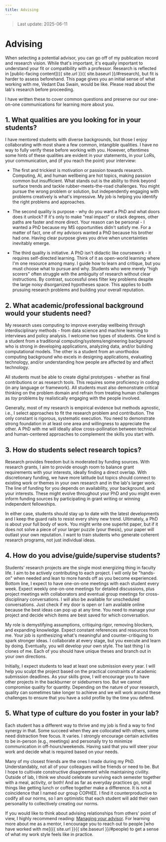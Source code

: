 ```yaml
---
title: Advising
---
```


> Last update: 2025-06-11

# Advising

When selecting a potential advisor, you can go off of my publication record and research vision. While that's important, it's equally important to understand your fit or compatibility with a professor. Research is reflected in [public-facing content]({{ site.url }}{{ site.baseurl }}/#research), but fit is harder to assess beforehand. This page gives you an initial sense of what working with me, Vedant Das Swain, would be like. Please read about the lab's research before proceeding.

I have written these to cover common questions and preserve our our one-on-one communications for learning more about you.

## 1. What qualities are you looking for in your students?

I have mentored students with diverse backgrounds, but those I enjoy collaborating with most share a few common, intangible qualities. I have no way to fully verify these before working with you. However, oftentimes some hints of these qualities are evident in your statements, in your LoRs, your communication, and (if you reach the point) your interview:

- The first and trickiest is motivation or passion towards research. Computing, AI, and human wellbeing are hot topics, making passion common but insufficient. What stands out is the ability to think beyond surface trends and tackle rubber-meets-the-road challenges. You might pursue the wrong problem or solution, but independently engaging with problems creatively is what's impressive. My job is helping you identify the right problems and approaches.

- The second quality is purpose - why do you want a PhD and what doors does it unlock? If it's only to make "real impact" or stack degrees, other paths are faster and more direct. Your reason can be personal - I wanted a PhD because my MS opportunities didn't satisfy me. For a matter of fact, one of my advisors wanted a PhD because his brother had one. Having clear purpose gives you drive when uncertainties inevitably emerge.

- The third quality is initiative. A PhD isn't didactic like coursework - it requires self-directed learning. Think of it as open-world learning where I'm one resource among many. I guide how to learn and critique, but you must choose what to pursue and why. Students who were merely "high scorers" often struggle with the ambiguity of research without clear instructions. By contrast, successful ones filter key problems despite the large noisy disorganized hypotheses space. This applies to both prusuing research problems and building your overall reputation.

## 2. What academic/professional background would your students need?

My research uses computing to improve everyday wellbeing through interdisciplinary methods - from data science and machine learning to interviews and policy analysis. I welcome two types of students. One kind is a student from a traditional computing/systems/engineering background who is strong in developing applications, analyzing data, and/or building computational models. The other is a student from an unorthodox computing background who excels in designing applications, evaluating technology, and/or understanding how people are affected by and affect technology.

All students must be able to create digital prototypes - whether as final contributions or as research tools. This requires some proficiency in coding (in any language or framework). All students must also demonstrate critical thinking on the problem domain and refrain from treating human challenges as *toy* problems by realistically engaging with the people involved.

Generally, most of my research is empirical evidence but methods agnostic, i.e., I select approaches to fit the research problem and contribution. The only constant is rigorous, systematic execution. You need to demonstrate strong foundation in at least one area and willingness to appreciate the other. A PhD with me will ideally allow cross-pollination between technical and human-centered approaches to complement the skills you start with.

## 3. How do students select research topics?

Research provides freedom but is moderated by funding sources. With research grants, I aim to provide enough room to balance grant requirements with your interests, ideally finding a direct overlap. With discretionary funding, we have more latitude but topics should connect to existing work or themes in your own research and in the lab's larger work. The line of funding for you depends on availability, your background, and your interests. These might evolve throughout your PhD and you might even inform funding sources by participating in grant writing or winning independent fellowships.

In either case, students should stay up to date with the latest developments and I keep the guard rails to resist every shiny new trend. Ultimately, a PhD is about your full body of work. You might write one superhit paper, but if it does not solve a piece of your larger puzzle (your thesis), your paper will outlast your own reputation. I want to train students who generate coherent research programs, not just individual ideas.

## 4. How do you advise/guide/supervise students?

Students' research projects are the single most energizing thing in faculty life. I aim to be actively contributing to each project. I will only be "hands-on" when needed and lean to more hands off as you become experienced. Bottom line, I expect to have one-on-one meetings with each student every week. Expect weekly one-on-one meetings for detailed discussions, plus project meetings with collaborators and eventual group meetings for cross-disciplinary conversations. I will also be available for unscheduled conversations. Just check if my door is open or I am available online because the best ideas can pop up at any time. You need to manage your project and decide which items are best saved for which conversation.

My role is demystifying assumptions, critiquing rigor, removing blockers, and expanding knowledge. Expect constant references and resources from me. Your job is synthesizing what's meaningful and counter-critiquing to spark stronger ideas. I collaborate at every stage, but you execute and learn by doing. Eventually, you will develop your own style. The last thing I is clones of me. Each of you should have unique theses and branch out in your own directions.

Initially, I expect students to lead at least one submission every year. I will help you sculpt the project based on the practical constraints of academic submission deadlines. As your skills grow, I will encourage you to have other projects in the backburner or sideburners too. But we cannot compromise quality for quantity. Depending on the nature of your research, quality can sometimes take longer to achieve and we will work around these challenges to ensure that you have a solid profile by the time you defend.

## 5. What type of culture do you foster in your lab?

Each student has a different way to thrive and my job is find a way to find synergy in that. Some succeed when they are collocated with others, some need distraction free focus. It varies. I strongly encourage certain activities to be in-person (e.g., meetings) and personally try to minimize communication in off-hours/weekends. Having said that you will steer your work and decide what is required based on your needs.

Many of my closest friends are the ones I made during my PhD. Understandably, not all of your colleagues will be friends or need to be. But I hope to cultivate constructive disagreement while maintaining civility. Outside of lab, I think we should celebrate surviving each semester together with a meal, activity, or both! And as far as everyday practices go, small things like getting lunch or coffee together make a difference. It is not a coincidence that I named our group COPHEE. I find it counterproductive to codify all our norms, so I am optimistic that each student will add their own personality to collectively creating our norms.

If you would like to think about advising relationships from others' point of view, I highly recommend reading: [Managing your advisor](https://greatresearch.org/2013/08/14/managing-your-advisor/). For learning more about me as a mentor, I encourage you to reach out to people [who have worked with me]({{ site.url }}{{ site.baseurl }}/#people) to get a sense of what my work style feels like in practice.